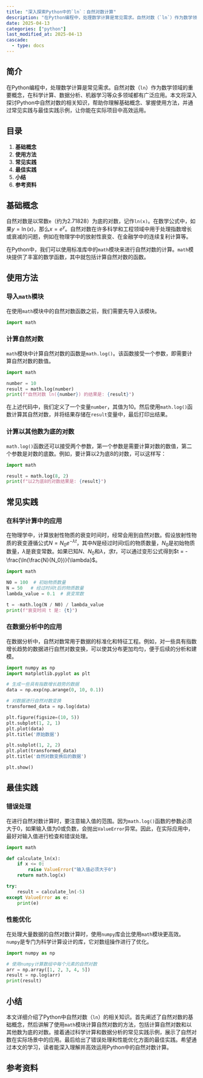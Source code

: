 ```yaml
---
title: "深入探索Python中的`ln`：自然对数计算"
description: "在Python编程中，处理数学计算是常见需求。自然对数（`ln`）作为数学领域的重要概念，在科学计算、数据分析、机器学习等众多领域都有广泛应用。本文将深入探讨Python中自然对数的相关知识，帮助你理解基础概念、掌握使用方法，并通过常见实践与最佳实践示例，让你能在实际项目中高效运用。"
date: 2025-04-13
categories: ["python"]
last_modified_at: 2025-04-13
cascade:
  - type: docs
---
```



## 简介
在Python编程中，处理数学计算是常见需求。自然对数（`ln`）作为数学领域的重要概念，在科学计算、数据分析、机器学习等众多领域都有广泛应用。本文将深入探讨Python中自然对数的相关知识，帮助你理解基础概念、掌握使用方法，并通过常见实践与最佳实践示例，让你能在实际项目中高效运用。

<!-- more -->
## 目录
1. **基础概念**
2. **使用方法**
3. **常见实践**
4. **最佳实践**
5. **小结**
6. **参考资料**

## 基础概念
自然对数是以常数`e`（约为2.71828）为底的对数，记作`ln(x)`。在数学公式中，如果$y = \ln(x)$，那么$x = e^y$。自然对数在许多科学和工程领域中用于处理指数增长或衰减的问题，例如在物理学中的放射性衰变、在金融学中的连续复利计算等。

在Python中，我们可以使用标准库中的`math`模块来进行自然对数的计算。`math`模块提供了丰富的数学函数，其中就包括计算自然对数的函数。

## 使用方法
### 导入`math`模块
在使用`math`模块中的自然对数函数之前，我们需要先导入该模块。
```python
import math
```

### 计算自然对数
`math`模块中计算自然对数的函数是`math.log()`。该函数接受一个参数，即需要计算自然对数的数值。
```python
import math

number = 10
result = math.log(number)
print(f"自然对数 ln({number}) 的结果是: {result}")
```
在上述代码中，我们定义了一个变量`number`，其值为10。然后使用`math.log()`函数计算其自然对数，并将结果存储在`result`变量中，最后打印出结果。

### 计算以其他数为底的对数
`math.log()`函数还可以接受两个参数，第一个参数是需要计算对数的数值，第二个参数是对数的底数。例如，要计算以2为底8的对数，可以这样写：
```python
import math

result = math.log(8, 2)
print(f"以2为底8的对数结果是: {result}")
```

## 常见实践
### 在科学计算中的应用
在物理学中，计算放射性物质的衰变时间时，经常会用到自然对数。假设放射性物质的衰变遵循公式$N = N_0 e^{-\lambda t}$，其中$N$是经过时间$t$后的物质数量，$N_0$是初始物质数量，$\lambda$是衰变常数。如果已知$N$、$N_0$和$\lambda$，求$t$，可以通过变形公式得到$t = -\frac{\ln(\frac{N}{N_0})}{\lambda}$。
```python
import math

N0 = 100  # 初始物质数量
N = 50   # 经过时间t后的物质数量
lambda_value = 0.1  # 衰变常数

t = -math.log(N / N0) / lambda_value
print(f"衰变时间 t 是: {t}")
```

### 在数据分析中的应用
在数据分析中，自然对数常用于数据的标准化和特征工程。例如，对一些具有指数增长趋势的数据进行自然对数变换，可以使其分布更加均匀，便于后续的分析和建模。
```python
import numpy as np
import matplotlib.pyplot as plt

# 生成一些具有指数增长趋势的数据
data = np.exp(np.arange(0, 10, 0.1))

# 对数据进行自然对数变换
transformed_data = np.log(data)

plt.figure(figsize=(10, 5))
plt.subplot(1, 2, 1)
plt.plot(data)
plt.title('原始数据')

plt.subplot(1, 2, 2)
plt.plot(transformed_data)
plt.title('自然对数变换后的数据')

plt.show()
```

## 最佳实践
### 错误处理
在进行自然对数计算时，要注意输入值的范围。因为`math.log()`函数的参数必须大于0，如果输入值为0或负数，会抛出`ValueError`异常。因此，在实际应用中，最好对输入值进行检查和错误处理。
```python
import math

def calculate_ln(x):
    if x <= 0:
        raise ValueError("输入值必须大于0")
    return math.log(x)

try:
    result = calculate_ln(-5)
except ValueError as e:
    print(e)
```

### 性能优化
在处理大量数据的自然对数计算时，使用`numpy`库会比使用`math`模块更高效。`numpy`是专门为科学计算设计的库，它对数组操作进行了优化。
```python
import numpy as np

# 使用numpy计算数组中每个元素的自然对数
arr = np.array([1, 2, 3, 4, 5])
result = np.log(arr)
print(result)
```

## 小结
本文详细介绍了Python中自然对数（`ln`）的相关知识。首先阐述了自然对数的基础概念，然后讲解了使用`math`模块计算自然对数的方法，包括计算自然对数和以其他数为底的对数。接着通过科学计算和数据分析的常见实践示例，展示了自然对数在实际场景中的应用。最后给出了错误处理和性能优化方面的最佳实践。希望通过本文的学习，读者能深入理解并高效运用Python中的自然对数计算。

## 参考资料